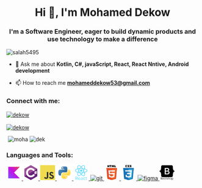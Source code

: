 <h1 align="center">Hi 👋, I'm Mohamed Dekow</h1>
<h3 align="center">I'm a Software Engineer, eager to build dynamic products and use technology to make a difference</h3>

<p align="left"> <img src="https://komarev.com/ghpvc/?username=mohameddekow&label=Profile%20views&color=0e75b6&style=flat" alt="salah5495" /> </p>





- 💬 Ask me about **Kotlin, C#, javaScript, React, React Nntive, Android development**

- 📫 How to reach me **mohameddekow53@gmail.com**

<h3 align="left">Connect with me:</h3>
<p align="left">
<a href="https://twitter.com/mohamed_degow" target="blank"><img align="center" src="https://raw.githubusercontent.com/rahuldkjain/github-profile-readme-generator/master/src/images/icons/Social/twitter.svg" alt="dekow" height="30" width="40" /></a>
 
<a href="https://www.linkedin.com/in/mohamed-dekow-5baaa11a2/" target="blank"><img align="center" src="https://raw.githubusercontent.com/rahuldkjain/github-profile-readme-generator/master/src/images/icons/Social/linked-in-alt.svg" alt="dekow" height="30" width="40" /></a>
</p>





<p align="start" justify-content="center" align="center" display="inline-block" white-space="nowrap" word-break="keep-all" >&nbsp;<img  src="https://github-readme-stats.vercel.app/api?username=mohameddekow&show_icons=true&locale=en" alt="moha" /> <img src="https://github-readme-stats.vercel.app/api/top-langs?username=mohameddekow&show_icons=true&locale=en&layout=compact" alt="dek" /></p>

<!--  total contribusion stats-->
<!--  <p> <img src="https://github-readme-streak-stats.herokuapp.com/?user=mohameddekow&" alt="dek" /> </p> -->

<h3 align="left">Languages and Tools:</h3>

<p align="left"> </a> <a href="https://kotlinlang.org/" target="_blank" rel="noreferrer"> <img src="https://raw.githubusercontent.com/devicons/devicon/master/icons/kotlin/kotlin-original.svg" alt="kotlin" width="40" height="40"/> <a href="https://learn.microsoft.com/en-us/dotnet/csharp/" target="_blank" rel="noreferrer"> <img src="https://raw.githubusercontent.com/devicons/devicon/master/icons/csharp/csharp-original.svg" alt="C#" width="40" height="40"/> <a href="https://developer.mozilla.org/en-US/docs/Web/JavaScript" target="_blank" rel="noreferrer"> <img src="https://raw.githubusercontent.com/devicons/devicon/master/icons/javascript/javascript-original.svg" alt="javascript" width="40" height="40"/> </a>  <a href="https://www.python.org" target="_blank" rel="noreferrer"> <img src="https://raw.githubusercontent.com/devicons/devicon/master/icons/python/python-original.svg" alt="python" width="40" height="40"/> </a> <a href="https://reactjs.org/" target="_blank" rel="noreferrer"> <img src="https://raw.githubusercontent.com/devicons/devicon/master/icons/react/react-original-wordmark.svg" alt="react" width="40" height="40"/> </a> <a href="https://git-scm.com/" target="_blank" rel="noreferrer"> <img src="https://www.vectorlogo.zone/logos/git-scm/git-scm-icon.svg" alt="git" width="40" height="40"/> </a> <a href="https://www.w3.org/html/" target="_blank" rel="noreferrer"> <img src="https://raw.githubusercontent.com/devicons/devicon/master/icons/html5/html5-original-wordmark.svg" alt="html5" width="40" height="40"/> </a> <a href="https://www.w3schools.com/css/" target="_blank" rel="noreferrer"> <img src="https://raw.githubusercontent.com/devicons/devicon/master/icons/css3/css3-original-wordmark.svg" alt="css3" width="40" height="40"/> </a> <a href="https://www.figma.com/" target="_blank" rel="noreferrer"> <img src="https://www.vectorlogo.zone/logos/figma/figma-icon.svg" alt="figma" width="40" height="40"/> <a href="https://getbootstrap.com" target="_blank" rel="noreferrer"> <img src="https://raw.githubusercontent.com/devicons/devicon/master/icons/bootstrap/bootstrap-plain-wordmark.svg" alt="bootstrap" width="40" height="40"/> </a> </p>


<!-- 
### Hi there 👋 Nice to meet you.


I'm **Mohamed Dekow** an _***Android Developer***_ and _***Machine Learning(ML)***_ enthusiast || based in Nairobi, Kenya.

# Find me on.
[<img src="https://user-images.githubusercontent.com/61431856/117953691-efe3b300-b31e-11eb-9968-b8b0dce1b9bc.jpg" height = "25px" width ="100px"/>](https://twitter.com/MohamedDegow)
[<img src="https://user-images.githubusercontent.com/61431856/117953182-8cf21c00-b31e-11eb-82b8-06b0fa7d62ec.png" height = "25px" width ="100px"/>](https://www.linkedin.com/in/mohamed-dekow-5baaa11a2)
 -->
